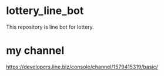 # lottery_line_bot
This repository is line bot for lottery.

# my channel
https://developers.line.biz/console/channel/1579415319/basic/
